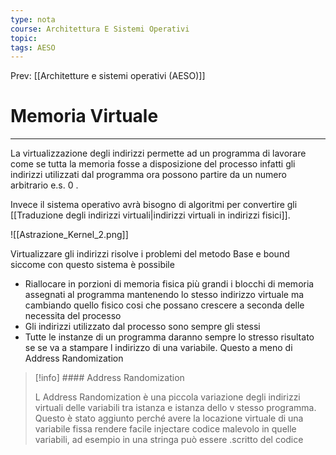```yaml
---
type: nota
course: Architettura E Sistemi Operativi
topic: 
tags: AESO
---
```


Prev: [[Architetture e sistemi operativi (AESO)]]

# Memoria Virtuale
---

La virtualizzazione degli indirizzi permette ad un programma di lavorare come se tutta la memoria fosse a disposizione del processo infatti gli indirizzi utilizzati dal programma ora possono partire da un numero arbitrario e.s. 0 .

Invece il sistema operativo avrà bisogno di algoritmi per convertire gli [[Traduzione degli indirizzi virtuali|indirizzi virtuali in indirizzi fisici]].

![[Astrazione_Kernel_2.png]]

Virtualizzare gli indirizzi risolve i problemi del metodo Base e bound siccome con questo sistema è possibile

- Riallocare in porzioni di memoria fisica più grandi i blocchi di memoria assegnati al programma mantenendo lo stesso indirizzo virtuale ma cambiando quello fisico cosi che possano crescere a seconda delle necessita del processo
- Gli indirizzi utilizzato dal processo sono sempre gli stessi
- Tutte le instanze di un programma daranno sempre lo stresso risultato se se va a stampare l indirizzo di una variabile. Questo a meno di Address Randomization

>[!info] #### Address Randomization
>
>L Address Randomization è una piccola variazione degli indirizzi virtuali delle variabili tra istanza e istanza  dello v stesso programma. Questo è stato aggiunto perché avere la locazione virtuale di una variabile fissa rendere facile injectare codice malevolo in quelle variabili, ad esempio in una stringa può essere .scritto del codice


